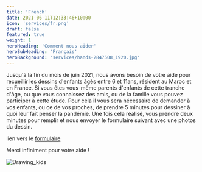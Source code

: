 ```yaml
---
title: 'French'
date: 2021-06-11T12:33:46+10:00
icon: 'services/fr.png'
draft: false
featured: true
weight: 1
heroHeading: 'Comment nous aider'
heroSubHeading: 'Français'
heroBackground: 'services/hands-2847508_1920.jpg'
---
```


Jusqu'à la fin du mois de juin 2021, nous avons besoin de votre aide pour recueillir les dessins d'enfants âgés entre 6 et 11ans, résident au Maroc et en France. Si vous êtes vous-même parents d'enfants de cette tranche d'âge, ou que vous connaissez des amis, ou de la famille vous pouvez participer à cette étude. 
Pour cela il vous sera nécessaire de demander à vos enfants, ou ce de vos proches, de prendre 5 minutes pour dessiner à quoi leur fait penser la pandémie. Une fois cela réalisé, vous prendre deux minutes pour remplir et nous envoyer le formulaire suivant avec une photos du dessin.

lien vers le [formulaire](formu)

Merci infiniment pour votre aide !

![Drawing_kids](/services/dessin_enfant_covid.jpg)